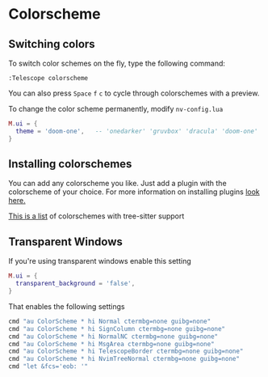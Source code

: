 # Colorscheme

## Switching colors

To switch color schemes on the fly, type the following command:

```vim
:Telescope colorscheme
```

You can also press `Space` `f` `c` to cycle through colorschemes with a preview.

To change the color scheme permanently, modify `nv-config.lua`

```lua
M.ui = {
  theme = 'doom-one',   -- 'onedarker' 'gruvbox' 'dracula' 'doom-one' 'tokyonight' 'nord'
}
```

## Installing colorschemes

You can add any colorscheme you like. Just add a plugin with the colorscheme of your choice. For more information on installing plugins [look here. ](../plugins/README.md)

[This is a list](https://github.com/rockerBOO/awesome-neovim#colorscheme) of colorschemes with tree-sitter support

## Transparent Windows

If you're using transparent windows enable this setting

```lua
M.ui = {
  transparent_background = 'false',
}
```
That enables the following settings

```lua
cmd "au ColorScheme * hi Normal ctermbg=none guibg=none"
cmd "au ColorScheme * hi SignColumn ctermbg=none guibg=none"
cmd "au ColorScheme * hi NormalNC ctermbg=none guibg=none"
cmd "au ColorScheme * hi MsgArea ctermbg=none guibg=none"
cmd "au ColorScheme * hi TelescopeBorder ctermbg=none guibg=none"
cmd "au ColorScheme * hi NvimTreeNormal ctermbg=none guibg=none"
cmd "let &fcs='eob: '"
```
